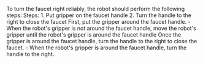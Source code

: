 To turn the faucet right reliably, the robot should perform the following steps:
    Steps:  1. Put gripper on the faucet handle  2. Turn the handle to the right to close the faucet
    First, put the gripper around the faucet handle.
    - When the robot's gripper is not around the faucet handle, move the robot's gripper until the robot's gripper is around the faucet handle
    Once the gripper is around the faucet handle, turn the handle to the right to close the faucet.
    - When the robot's gripper is around the faucet handle, turn the handle to the right.